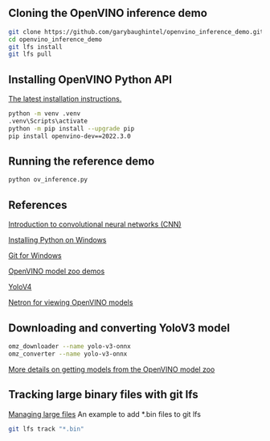 ## Cloning the OpenVINO inference demo
```zsh
git clone https://github.com/garybaughintel/openvino_inference_demo.git
cd openvino_inference_demo
git lfs install
git lfs pull

```

## Installing OpenVINO Python API
[The latest installation instructions.](https://www.intel.com/content/www/us/en/developer/tools/openvino-toolkit/download.html)
```zsh
python -m venv .venv
.venv\Scripts\activate
python -m pip install --upgrade pip
pip install openvino-dev==2022.3.0
```

## Running the reference demo
```zsh
python ov_inference.py
```
## References
[Introduction to convolutional neural networks (CNN)](https://github.com/baughg/lenet-mnist.git)

[Installing Python on Windows](https://www.tomshardware.com/how-to/install-python-on-windows-10-and-11)

[Git for Windows](https://gitforwindows.org/)

[OpenVINO model zoo demos](https://docs.openvino.ai/latest/omz_demos.html#doxid-omz-demos)

[YoloV4](https://www.youtube.com/watch?v=h08N0HX16l8)

[Netron for viewing OpenVINO models](https://netron.app/)

## Downloading and converting YoloV3 model
```zsh
omz_downloader --name yolo-v3-onnx
omz_converter --name yolo-v3-onnx
```
[More details on getting models from the OpenVINO model zoo](https://docs.openvino.ai/latest/omz_tools_downloader.html)

## Tracking large binary files with git lfs
[Managing large files](https://docs.github.com/en/repositories/working-with-files/managing-large-files/configuring-git-large-file-storage)
An example to add *.bin files to git lfs
```zsh
git lfs track "*.bin"
```

